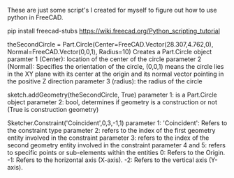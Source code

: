 These are just some script's I created for myself to figure out how to use python in FreeCAD.


pip install freecad-stubs
https://wiki.freecad.org/Python_scripting_tutorial





theSecondCircle = Part.Circle(Center=FreeCAD.Vector(28.307,4.762,0), Normal=FreeCAD.Vector(0,0,1), Radius=10)
    Creates a Part.Circle object
paramter 1 (Center):
    location of the center of the circle
parameter 2 (Normal):
    Specifies the orientation of the circle, (0,0,1) means the circle lies in the XY plane with its center at the origin and its normal vector pointing in the positive Z direction
parameter 3 (radius):
    the radius of the circle

sketch.addGeometry(theSecondCircle, True)
parameter 1:
    is a Part.Circle object 
parameter 2: 
    bool, determines if geometry is a construction or not (True is construction geometry)




Sketcher.Constraint('Coincident',0,3,-1,1)
parameter 1:
    'Coincident': Refers to the constraint type
parameter 2:
    refers to the index of the first geometry entity involved in the constraint
parameter 3:
    refers to the index of the second geometry entity involved in the constraint
parameter 4 and 5:
    refers to specific points or sub-elements within the entities
        0: Refers to the Origin.
        -1: Refers to the horizontal axis (X-axis).
        -2: Refers to the vertical axis (Y-axis).